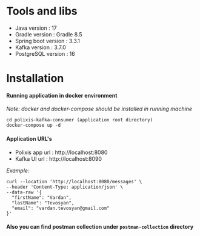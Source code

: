 # Tools and libs

* Java version : 17
* Gradle version : Gradle 8.5
* Spring boot version : 3.3.1
* Kafka version : 3.7.0
* PostgreSQL version : 16

# Installation

#### Running application in docker environment

_Note: docker and docker-compose should be installed in running machine_

```shell
cd polixis-kafka-consumer (application root directory)
docker-compose up -d
```

#### Application URL's
* Polixis app url : http://localhost:8080
* Kafka UI url : http://localhost:8090

_Example:_

```shell
curl --location 'http://localhost:8080/messages' \
--header 'Content-Type: application/json' \
--data-raw '{
  "firstName": "Vardan",
  "lastName": "Tevosyan",
  "email": "vardan.tevosyan@gmail.com"
}'
```
#### Also you can find postman collection under `postman-collection` directory

